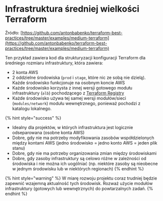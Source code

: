# Infrastruktura średniej wielkości Terraform

Źródło: [https://github.com/antonbabenko/terraform-best-practices/tree/master/examples/medium-terraform](https://github.com/antonbabenko/terraform-best-practices/tree/master/examples/medium-terraform)

Ten przykład zawiera kod dla strukturyzacji konfiguracji Terraform dla średniego rozmiaru infrastruktury, która zawiera:

* 2 konta AWS
* 2 oddzielne środowiska (`prod` i `stage`, które nic ze sobą nie dzielą). Każde środowisko funkcjonuje na osobnym koncie AWS
* Każde środowisko korzysta z innej wersji gotowego modułu infrastruktury (`alb`) pochodzącego z [Terraform Registry](https://registry.terraform.io)
* Każde środowisko używa tej samej wersji modułów/sieci (`modules/network`) modułu wewnętrznego, ponieważ pochodzi z katalogu lokalnego.

{% hint style="success" %}
* Idealny dla projektów, w których infrastruktura jest logicznie odseparowana (osobne konta AWS)
* Dobre, gdy nie ma potrzeby modyfikowania zasobów współdzielonych między kontami AWS (jedno środowisko = jedno konto AWS = jeden plik stanu)
* Dobre, gdy nie ma potrzeby organizowania zmian między środowiskami
* Dobre, gdy zasoby infrastruktury są celowo różne w zależności od środowiska i nie można ich uogólniać (np. niektóre zasoby są nieobecne w jednym środowisku lub w niektórych regionach)
{% endhint %}

{% hint style="warning" %}
W miarę rozwoju projektu coraz trudniej będzie zapewnić wzajemną aktualność tych środowisk. Rozważ użycie modułów infrastruktury (gotowych lub wewnętrznych) do powtarzalnych zadań.
{% endhint %}

##
